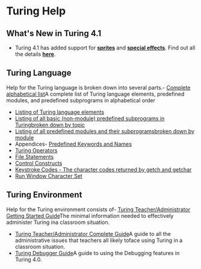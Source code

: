 # Turing Help
## What's New in Turing 4.1
- Turing 4.1 has added support for **[sprites](spritemodule.html)** and **[special effects](pic_drawspecial.html)**.  Find out all the details **[here](whatsnew41.html)**.
## Turing Language
Help for the Turing language is broken down into several parts.- [Complete alphabetical list](all_elements.html)A complete list of Turing language elements,  predefined modules, and predefined subprograms in alphabetical order
- [Listing of Turing language elements](lang_elements.html)
- [Listing of all basic (non-module) predefined subprograms in Turingbroken down by topic](basic_predef.html)
- [Listing of all predefined modules and their subprogramsbroken down by module](module_predef.html)
- Appendices- [Predefined Keywords and Names](keywords.html)
- [Turing Operators](operators.html)
- [File Statements](filestatements.html)
- [Control Constructs](control.html)
- [Keystroke Codes - The character codes returned by getch and getchar](keycodes.html)
- [Run Window Character Set](characters.html)



## Turing Environment
Help for the Turing environment consists of- [Turing Teacher/Administrator Getting Started Guide](turing_quick_admin.html)The minimal information needed to effectively administer Turing ina classroom situation.
- [Turing Teacher/Administrator Complete Guide](turing_admin.html)A guide to all the administrative issues that teachers all likely toface using Turing in a classroom situation.
- [Turing Debugger Guide](turing_debugger.html)A guide to using the Debugging features in Turing 4.0.
